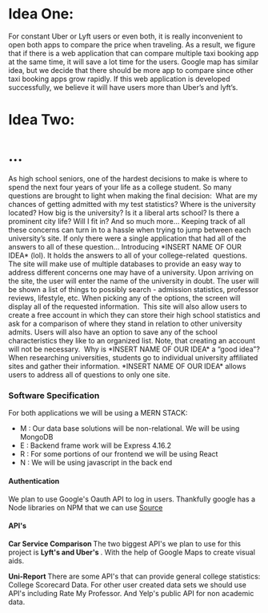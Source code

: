 # Idea One: 

For constant Uber or Lyft users or even both, it is really inconvenient to open both apps to compare the price when traveling. As a result, we figure that if there is a web application that can compare multiple taxi booking app at the same time, it will save a lot time for the users. Google map has similar idea, but we decide that there should be more app to compare since other taxi booking apps grow rapidly. If this web application is developed successfully, we believe it will have users more than Uber’s and lyft’s.  
 
 # Idea Two:
 
 <h1>...</h1>
 	As high school seniors, one of the hardest decisions to make is where to spend the next four years of your life as a college student. So many questions are brought to light when making the final decision: 
	What are my chances of getting admitted with my test statistics?
	Where is the university located?
	How big is the university?
	Is it a liberal arts school?
	Is there a prominent city life?
	Will I fit in?
	And so much more…
	Keeping track of all these concerns can turn in to a hassle when trying to jump between each university’s site. If only there were a single application that had all of the answers to all of these question…
	Introducing *INSERT NAME OF OUR IDEA* (lol). It holds the answers to all of your college-related  questions. The site will make use of multiple databases to provide an easy way to address different concerns one may have of a university. Upon arriving on the site, the user will enter the name of the university in doubt. The user will be shown a list of things to possibly search - admission statistics, professor reviews, lifestyle, etc. When picking any of the options, the screen will display all of the requested information. 
	This site will also allow users to create a free account in which they can store their high school statistics and ask for a comparison of where they stand in relation to other university admits. Users will also have an option to save any of the school characteristics they like to an organized list. Note, that creating an account will not be necessary. 
	Why is *INSERT NAME OF OUR IDEA* a “good idea”? When researching universities, students go to individual university affiliated sites and gather their information. *INSERT NAME OF OUR IDEA* allows users to address all of questions to only one site. 
 
 
 
<h3>Software Specification </h3>

For both applications we will be using a MERN STACK:
<ul>
  <li>M : Our data base solutions will be non-relational. We will be using MongoDB </li>
  <li>E : Backend frame work will be Express 4.16.2 </li>
  <li>R : For some portions of our frontend we will be using React </li>
  <li>N : We will be using javascript in the back end </li>
</ul>
<h4> Authentication </h4>
We plan to use Google's Oauth API to log in users. Thankfully google has a Node libraries on NPM that we can use <a href="https://github.com/google/google-api-nodejs-client/" > Source </a>

<h4> API's </h4> 

<b> Car Service Comparison </b>
The two biggest API's we plan to use for this project is <b> Lyft's and Uber's </b>. With the help of Google Maps to create visual aids. 

<b> Uni-Report </b>
There are some API's that can provide general college statistics: College Scorecard Data.
For other user created data sets we should use API's including Rate My Professor.
And Yelp's public API for non academic data. 



